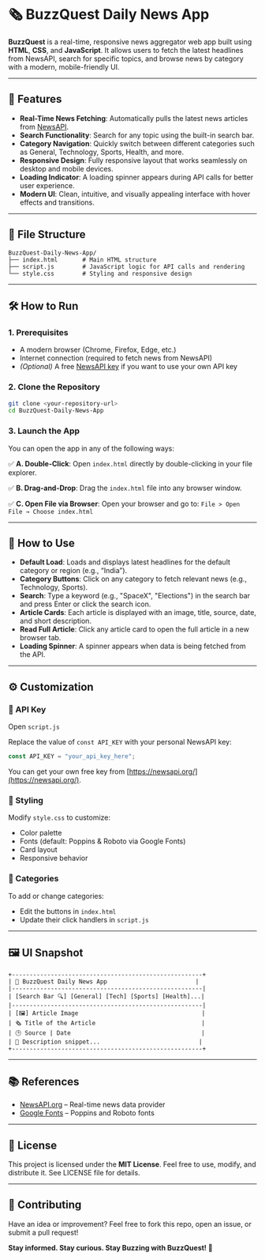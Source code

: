 
# 🗞️ BuzzQuest Daily News App

**BuzzQuest** is a real-time, responsive news aggregator web app built using **HTML**, **CSS**, and **JavaScript**. It allows users to fetch the latest headlines from NewsAPI, search for specific topics, and browse news by category with a modern, mobile-friendly UI.

---

## 🚀 Features

- **Real-Time News Fetching**: Automatically pulls the latest news articles from [NewsAPI](https://newsapi.org).
- **Search Functionality**: Search for any topic using the built-in search bar.
- **Category Navigation**: Quickly switch between different categories such as General, Technology, Sports, Health, and more.
- **Responsive Design**: Fully responsive layout that works seamlessly on desktop and mobile devices.
- **Loading Indicator**: A loading spinner appears during API calls for better user experience.
- **Modern UI**: Clean, intuitive, and visually appealing interface with hover effects and transitions.

---

## 📁 File Structure

```
BuzzQuest-Daily-News-App/
├── index.html       # Main HTML structure
├── script.js        # JavaScript logic for API calls and rendering
└── style.css        # Styling and responsive design
```

---

## 🛠️ How to Run

### 1. Prerequisites
- A modern browser (Chrome, Firefox, Edge, etc.)
- Internet connection (required to fetch news from NewsAPI)
- *(Optional)* A free [NewsAPI key](https://newsapi.org/) if you want to use your own API key

### 2. Clone the Repository

```bash
git clone <your-repository-url>
cd BuzzQuest-Daily-News-App
```

### 3. Launch the App

You can open the app in any of the following ways:

✅ **A. Double-Click**: Open `index.html` directly by double-clicking in your file explorer.

✅ **B. Drag-and-Drop**: Drag the `index.html` file into any browser window.

✅ **C. Open File via Browser**: Open your browser and go to: `File > Open File → Choose index.html`

---

## 🧪 How to Use

- **Default Load**: Loads and displays latest headlines for the default category or region (e.g., “India”).
- **Category Buttons**: Click on any category to fetch relevant news (e.g., Technology, Sports).
- **Search**: Type a keyword (e.g., "SpaceX", "Elections") in the search bar and press Enter or click the search icon.
- **Article Cards**: Each article is displayed with an image, title, source, date, and short description.
- **Read Full Article**: Click any article card to open the full article in a new browser tab.
- **Loading Spinner**: A spinner appears when data is being fetched from the API.

---

## ⚙️ Customization

### 🔐 API Key

Open `script.js`

Replace the value of `const API_KEY` with your personal NewsAPI key:

```js
const API_KEY = "your_api_key_here";
```

You can get your own free key from [https://newsapi.org/](https://newsapi.org/).

### 🎨 Styling

Modify `style.css` to customize:

- Color palette
- Fonts (default: Poppins & Roboto via Google Fonts)
- Card layout
- Responsive behavior

### 🧭 Categories

To add or change categories:

- Edit the buttons in `index.html`
- Update their click handlers in `script.js`

---

## 🖼️ UI Snapshot

```
+------------------------------------------------------+
| 📰 BuzzQuest Daily News App                         |
|------------------------------------------------------|
| [Search Bar 🔍] [General] [Tech] [Sports] [Health]...|
|------------------------------------------------------|
| [🖼️] Article Image                                   |
| 🗞️ Title of the Article                              |
| 🕒 Source | Date                                     |
| 📃 Description snippet...                            |
+------------------------------------------------------+
```

---

## 📚 References

- [NewsAPI.org](https://newsapi.org) – Real-time news data provider
- [Google Fonts](https://fonts.google.com) – Poppins and Roboto fonts

---

## 📄 License

This project is licensed under the **MIT License**.
Feel free to use, modify, and distribute it. See LICENSE file for details.

---

## 🤝 Contributing

Have an idea or improvement?
Feel free to fork this repo, open an issue, or submit a pull request!

**Stay informed. Stay curious. Stay Buzzing with BuzzQuest! 🐝**
